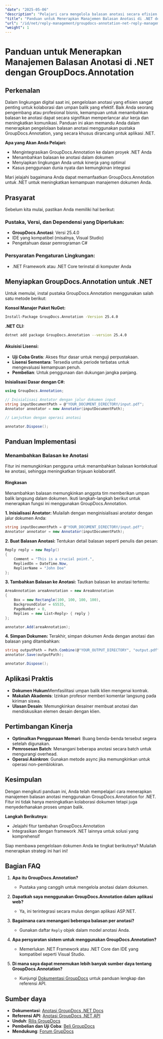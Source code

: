 ```yaml
---
"date": "2025-05-06"
"description": "Pelajari cara mengelola balasan anotasi secara efisien menggunakan GroupDocs.Annotation for .NET. Panduan ini mencakup integrasi, penambahan balasan, dan kasus penggunaan praktis."
"title": "Panduan untuk Menerapkan Manajemen Balasan Anotasi di .NET dengan GroupDocs.Annotation"
"url": "/id/net/reply-management/groupdocs-annotation-net-reply-management-guide/"
"weight": 1
---
```


# Panduan untuk Menerapkan Manajemen Balasan Anotasi di .NET dengan GroupDocs.Annotation

## Perkenalan

Dalam lingkungan digital saat ini, pengelolaan anotasi yang efisien sangat penting untuk kolaborasi dan umpan balik yang efektif. Baik Anda seorang pengembang atau profesional bisnis, kemampuan untuk menambahkan balasan ke anotasi dapat secara signifikan memperlancar alur kerja dan meningkatkan komunikasi. Panduan ini akan memandu Anda dalam menerapkan pengelolaan balasan anotasi menggunakan pustaka GroupDocs.Annotation, yang secara khusus dirancang untuk aplikasi .NET.

**Apa yang Akan Anda Pelajari:**
- Mengintegrasikan GroupDocs.Annotation ke dalam proyek .NET Anda
- Menambahkan balasan ke anotasi dalam dokumen
- Menyiapkan lingkungan Anda untuk kinerja yang optimal
- Kasus penggunaan dunia nyata dan kemungkinan integrasi

Mari jelajahi bagaimana Anda dapat memanfaatkan GroupDocs.Annotation untuk .NET untuk meningkatkan kemampuan manajemen dokumen Anda.

## Prasyarat

Sebelum kita mulai, pastikan Anda memiliki hal berikut:

### Pustaka, Versi, dan Dependensi yang Diperlukan:
- **GroupDocs.Anotasi**: Versi 25.4.0
- IDE yang kompatibel (misalnya, Visual Studio)
- Pengetahuan dasar pemrograman C#

### Persyaratan Pengaturan Lingkungan:
- .NET Framework atau .NET Core terinstal di komputer Anda

## Menyiapkan GroupDocs.Annotation untuk .NET

Untuk memulai, instal pustaka GroupDocs.Annotation menggunakan salah satu metode berikut:

**Konsol Manajer Paket NuGet:**
```bash
Install-Package GroupDocs.Annotation -Version 25.4.0
```

**.NET CLI:**
```bash
dotnet add package GroupDocs.Annotation --version 25.4.0
```

#### Akuisisi Lisensi:
- **Uji Coba Gratis**: Akses fitur dasar untuk menguji perpustakaan.
- **Lisensi Sementara**: Tersedia untuk periode terbatas untuk mengevaluasi kemampuan penuh.
- **Pembelian**: Untuk penggunaan dan dukungan jangka panjang.

**Inisialisasi Dasar dengan C#:**
```csharp
using GroupDocs.Annotation;

// Inisialisasi Anotator dengan jalur dokumen input
string inputDocumentPath = @"YOUR_DOCUMENT_DIRECTORY/input.pdf";
Annotator annotator = new Annotator(inputDocumentPath);

// Lanjutkan dengan operasi anotasi

annotator.Dispose();
```

## Panduan Implementasi

### Menambahkan Balasan ke Anotasi

Fitur ini memungkinkan pengguna untuk menambahkan balasan kontekstual ke anotasi, sehingga meningkatkan tinjauan kolaboratif.

#### Ringkasan
Menambahkan balasan memungkinkan anggota tim memberikan umpan balik langsung dalam dokumen. Ikuti langkah-langkah berikut untuk menerapkan fungsi ini menggunakan GroupDocs.Annotation.

**1. Inisialisasi Anotator:**
Mulailah dengan menginisialisasi anotator dengan jalur dokumen Anda:
```csharp
string inputDocumentPath = @"YOUR_DOCUMENT_DIRECTORY/input.pdf";
Annotator annotator = new Annotator(inputDocumentPath);
```

**2. Buat Balasan Anotasi:**
Tentukan detail balasan seperti penulis dan pesan:
```csharp
Reply reply = new Reply()
{
    Comment = "This is a crucial point.",
    RepliedOn = DateTime.Now,
    ReplierName = "John Doe"
};
```

**3. Tambahkan Balasan ke Anotasi:**
Tautkan balasan ke anotasi tertentu:
```csharp
AreaAnnotation areaAnnotation = new AreaAnnotation
{
    Box = new Rectangle(100, 100, 100, 100),
    BackgroundColor = 65535,
    PageNumber = 0,
    Replies = new List<Reply> { reply }
};

annotator.Add(areaAnnotation);
```

**4. Simpan Dokumen:**
Terakhir, simpan dokumen Anda dengan anotasi dan balasan yang ditambahkan:
```csharp
string outputPath = Path.Combine(@"YOUR_OUTPUT_DIRECTORY", "output.pdf");
annotator.Save(outputPath);

annotator.Dispose();
```

## Aplikasi Praktis

- **Dokumen Hukum**Memfasilitasi umpan balik klien mengenai kontrak.
- **Makalah Akademis**: Izinkan profesor memberi komentar langsung pada kiriman siswa.
- **Ulasan Desain**: Memungkinkan desainer membuat anotasi dan mendiskusikan elemen desain dengan klien.

## Pertimbangan Kinerja

- **Optimalkan Penggunaan Memori**: Buang benda-benda tersebut segera setelah digunakan.
- **Pemrosesan Batch**: Menangani beberapa anotasi secara batch untuk mengurangi overhead.
- **Operasi Asinkron**: Gunakan metode async jika memungkinkan untuk operasi non-pemblokiran.

## Kesimpulan

Dengan mengikuti panduan ini, Anda telah mempelajari cara menerapkan manajemen balasan anotasi menggunakan GroupDocs.Annotation for .NET. Fitur ini tidak hanya meningkatkan kolaborasi dokumen tetapi juga menyederhanakan proses umpan balik.

**Langkah Berikutnya:**
- Jelajahi fitur tambahan GroupDocs.Annotation
- Integrasikan dengan framework .NET lainnya untuk solusi yang komprehensif

Siap membawa pengelolaan dokumen Anda ke tingkat berikutnya? Mulailah menerapkan strategi ini hari ini!

## Bagian FAQ

1. **Apa itu GroupDocs.Annotation?**
   - Pustaka yang canggih untuk mengelola anotasi dalam dokumen.

2. **Dapatkah saya menggunakan GroupDocs.Annotation dalam aplikasi web?**
   - Ya, ini terintegrasi secara mulus dengan aplikasi ASP.NET.

3. **Bagaimana cara menangani beberapa balasan per anotasi?**
   - Gunakan daftar `Reply` objek dalam model anotasi Anda.

4. **Apa persyaratan sistem untuk menggunakan GroupDocs.Annotation?**
   - Memerlukan .NET Framework atau .NET Core dan IDE yang kompatibel seperti Visual Studio.

5. **Di mana saya dapat menemukan lebih banyak sumber daya tentang GroupDocs.Annotation?**
   - Kunjungi [Dokumentasi GroupDocs](https://docs.groupdocs.com/annotation/net/) untuk panduan lengkap dan referensi API.

## Sumber daya

- **Dokumentasi**: [Anotasi GroupDocs .NET Docs](https://docs.groupdocs.com/annotation/net/)
- **Referensi API**: [Anotasi GroupDocs .NET API](https://reference.groupdocs.com/annotation/net/)
- **Unduh**: [Rilis GroupDocs](https://releases.groupdocs.com/annotation/net/)
- **Pembelian dan Uji Coba**: [Beli GroupDocs](https://purchase.groupdocs.com/buy)
- **Mendukung**: [Forum GrupDocs](https://forum.groupdocs.com/c/annotation/)